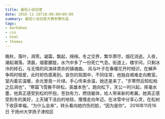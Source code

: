 ```yaml
---
title: 最短小说创意
date: 2016-11-16T18:00:00+09:00
summary: 最短小说创意大赛参赛作品
tags:
- markdown
- css
- html
- themes
---
```

晚秋，落叶，凋零。凝霜，飘起，绵绵。冬之交界，繁华萧尽，烟花消逝。入夜，潮起潮落。清晨，烟雾朦胧，水汽中多了一份死亡气息。街道上，楼宇间，只剩冰冷的砖石，与无情的风演绎肃杀的镇魂曲。
风与叶子在春暖花开时相识，在蝉声争鸣时相爱，此时却伤感离别。哀伤的氛围中，不同往常，他独自艰难走向教室。室内着实温暖，余光里竟一片绿。手心传来余温，她还是来了，“岁寒然后知松柏之后凋也”，“寒霜飞雪撕不碎松，英雄本色”。跑向松下，天公一时兴起，挥毫水墨，他真正感受到松的怀抱，苍劲有力，燃烧躯体，给人带来新的希冀。她真正感受到冬的美好，上天铺下洁白的地毯，慢慢走向年迈。在冰雪中分享心灵，在松树下收获幸福。“为什么会来”，转头看向她灼伤的脸，“因为是你”。
2016年11月16日
于扬州大学扬子津校区